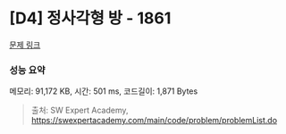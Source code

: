 # [D4] 정사각형 방 - 1861 

[문제 링크](https://swexpertacademy.com/main/code/problem/problemDetail.do?contestProbId=AV5LtJYKDzsDFAXc) 

### 성능 요약

메모리: 91,172 KB, 시간: 501 ms, 코드길이: 1,871 Bytes



> 출처: SW Expert Academy, https://swexpertacademy.com/main/code/problem/problemList.do